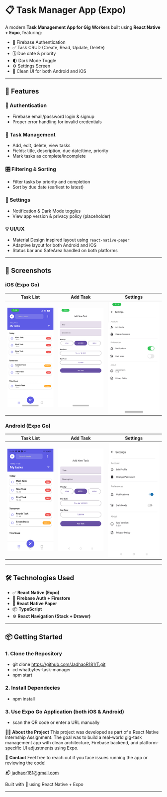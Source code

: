 # 📋 Task Manager App (Expo)

A modern **Task Management App for Gig Workers** built using **React Native + Expo**, featuring:

- 🔐 Firebase Authentication
- ✅ Task CRUD (Create, Read, Update, Delete)
- 🗓️ Due date & priority
- 🌓 Dark Mode Toggle
- ⚙️ Settings Screen
- 🎨 Clean UI for both Android and iOS

---

## 🚀 Features

### 🔐 Authentication
- Firebase email/password login & signup
- Proper error handling for invalid credentials

### 📝 Task Management
- Add, edit, delete, view tasks
- Fields: title, description, due date/time, priority
- Mark tasks as complete/incomplete

### 🎛 Filtering & Sorting
- Filter tasks by priority and completion
- Sort by due date (earliest to latest)

### 🌙 Settings
- Notification & Dark Mode toggles
- View app version & privacy policy (placeholder)

### 💡 UI/UX
- Material Design inspired layout using `react-native-paper`
- Adaptive layout for both Android and iOS
- Status bar and SafeArea handled on both platforms

---

## 📸 Screenshots

### iOS (Expo Go)

| Task List | Add Task | Settings |
|-----------|----------|----------|
| ![iOS TaskList](assets/screenshots/ios_task_list.PNG) | ![iOS AddTask](assets/screenshots/ios_add_task.PNG) | ![iOS Settings](assets/screenshots/ios_setting.PNG) | | ![iOS TaskDetails](assets/screenshots/ios_task_details.PNG) |

### Android (Expo Go)

| Task List | Add Task | Settings |
|-----------|----------|----------|
| ![Android TaskList](assets/screenshots/android_task_list.png) | ![Android AddTask](assets/screenshots/android_add_task.png) | ![Android Settings](assets/screenshots/android_settings.png) | | ![Android TaskDetails](assets/screenshots/android_task_details.png) |



---

## 🛠 Technologies Used

- ✅ **React Native (Expo)**
- 🔐 **Firebase Auth + Firestore**
- 🎨 **React Native Paper**
- 📦 **TypeScript**
- ⚙️ **React Navigation (Stack + Drawer)**

---
## 📦 Getting Started

### 1. Clone the Repository
- git clone https://github.com/JadhaoR181/T.git
- cd whatbytes-task-manager
- npm start

### 2. Install Dependecies
- npm install

### 3. Use Expo Go Application (both iOS & Android)
- scan the QR code or enter a URL manually

🙋‍♂️ **About the Project**
This project was developed as part of a React Native Internship Assignment. The goal was to build a real-world gig-task management app with clean architecture, Firebase backend, and platform-specific UI adjustments using Expo.

📧 **Contact**
Feel free to reach out if you face issues running the app or reviewing the code!

📬 jadhaor181@gmail.com

Built with 💙 using React Native + Expo

---
